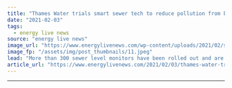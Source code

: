 ```yaml
---
title: "Thames Water trials smart sewer tech to reduce pollution from blockages"
date: "2021-02-03"
tags: 
  - energy live news
source: "energy live news"
image_url: "https://www.energylivenews.com/wp-content/uploads/2021/02/sewer-monitors.jpeg"
image_fp: "/assets/img/post_thumbnails/11.jpeg"
lead: "More than 300 sewer level monitors have been rolled out and are being put to test in Henley, West Ham and Harlesden in London"
article_url: "https://www.energylivenews.com/2021/02/03/thames-water-trials-smart-sewer-tech-to-reduce-blockage-pollution/"
---
```


---
